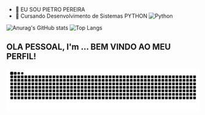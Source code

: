 - 👋 EU SOU PIETRO PEREIRA
- 🌱 Cursando Desenvolvimento de Sistemas
PYTHON
![Python](https://img.shields.io/badge/Python-3.x-blue?logo=python&logoColor=white)




![Anurag's GitHub stats](https://github-readme-stats.vercel.app/api?username=lucas&show_icons=true&theme=tokyonight)
![Top Langs](https://github-readme-stats.vercel.app/api/top-langs/?username=lucas&exclude_repo=github-readme-stats,anuraghazra.github.iotrue&theme=tokyonight)

<h2 align="left">OLA PESSOAL, I'm ... BEM VINDO AO MEU PERFIL!</h2>
<picture>
  <source media="(prefers-color-scheme: dark)" srcset="https://raw.githubusercontent.com/v1ih/v1ih/output/github-snake-dark.svg" />
  <source media="(prefers-color-scheme: light)" srcset="https://raw.githubusercontent.com/v1ih/v1ih/output/github-snake.svg" />
  <img alt="github-snake" src="https://raw.githubusercontent.com/v1ih/v1ih/output/github-snake.svg" />
</picture>
